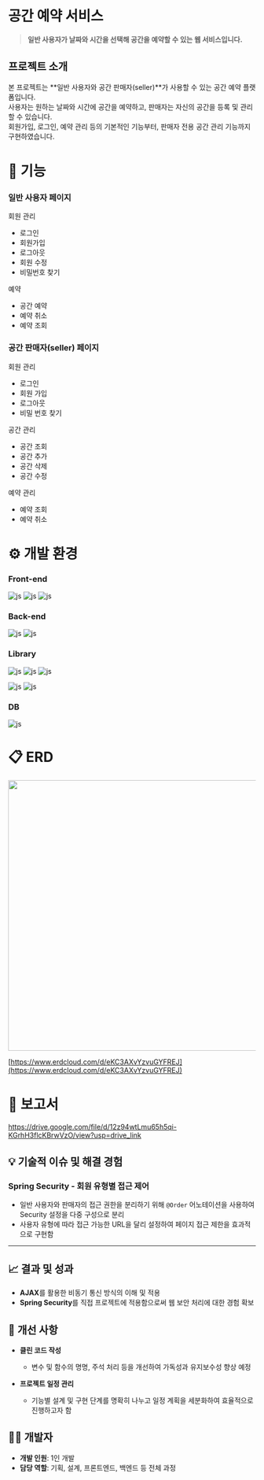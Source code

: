 # 공간 예약 서비스
> **일반 사용자가 날짜와 시간을 선택해 공간을 예약할 수 있는 웹 서비스입니다.**

## 프로젝트 소개

본 프로젝트는 **일반 사용자와 공간 판매자(seller)**가 사용할 수 있는 공간 예약 플랫폼입니다.  
사용자는 원하는 날짜와 시간에 공간을 예약하고, 판매자는 자신의 공간을 등록 및 관리할 수 있습니다.  
회원가입, 로그인, 예약 관리 등의 기본적인 기능부터, 판매자 전용 공간 관리 기능까지 구현하였습니다.

# 📌 기능
### 일반 사용자 페이지
회원 관리
- 로그인
- 회원가입
- 로그아웃
- 회원 수정
- 비밀번호 찾기
  
예약
- 공간 예약
- 예약 취소
- 예약 조회
  
###  공간 판매자(seller) 페이지
회원 관리
- 로그인
- 회원 가입
- 로그아웃
- 비밀 번호 찾기

공간 관리
- 공간 조회
- 공간 추가
- 공간 삭제
- 공간 수정

예약 관리
- 예약 조회
- 예약 취소

# ⚙️ 개발 환경
### Front-end
![js](https://img.shields.io/badge/HTML5-E34F26?style=for-the-badge&logo=HTML5&logoColor=white)
![js](https://img.shields.io/badge/CSS3-1572B6?style=for-the-badge&logo=CSS3&logoColor=white)
![js](https://img.shields.io/badge/JavaScript-F7DF1E?style=for-the-badge&logo=JavaScript&logoColor=white)

### Back-end
![js](https://img.shields.io/badge/SpringBoot-6DB33F?style=for-the-badge&logo=SpringBoot&logoColor=white)
![js](https://img.shields.io/badge/java-007396?style=for-the-badge&logo=OpenJDK&logoColor=white")

### Library
![js](https://img.shields.io/badge/Thymeleaf-005F0F?style=for-the-badge&logo=Thymeleaf&logoColor=white)
![js](https://img.shields.io/badge/jQuery-0769AD?style=for-the-badge&logo=jQuery&logoColor=white)
![js](https://img.shields.io/badge/BootStrap-7952B3?style=for-the-badge&logo=BootStrap&logoColor=white)

![js](https://img.shields.io/badge/Mybatis-000000?style=for-the-badge&logo=Mybatis&logoColor=white)
![js](https://img.shields.io/badge/SpringSecurity-6DB33F?style=for-the-badge&logo=SpringSecurity&logoColor=white)

### DB
![js](https://img.shields.io/badge/MySQL-4479A1?style=for-the-badge&logo=MySQL&logoColor=white)


# 📋 ERD
<img src="https://github.com/user-attachments/assets/406d791a-c3a0-4ee1-b6ba-afe4bd0f77c9" width="900" height="550" /> 

[https://www.erdcloud.com/d/eKC3AXvYzvuGYFREJ](https://www.erdcloud.com/d/eKC3AXvYzvuGYFREJ)

# 📄 보고서
https://drive.google.com/file/d/12z94wtLmu65h5qi-KGrhH3flcKBrwVzO/view?usp=drive_link
## 💡 기술적 이슈 및 해결 경험

### Spring Security - 회원 유형별 접근 제어

- 일반 사용자와 판매자의 접근 권한을 분리하기 위해 `@Order` 어노테이션을 사용하여 Security 설정을 다중 구성으로 분리
- 사용자 유형에 따라 접근 가능한 URL을 달리 설정하여 페이지 접근 제한을 효과적으로 구현함

---

## 📈 결과 및 성과

- **AJAX**를 활용한 비동기 통신 방식의 이해 및 적용
- **Spring Security**를 직접 프로젝트에 적용함으로써 웹 보안 처리에 대한 경험 확보

## 🧩 개선 사항

- **클린 코드 작성**
  - 변수 및 함수의 명명, 주석 처리 등을 개선하여 가독성과 유지보수성 향상 예정

- **프로젝트 일정 관리**
  - 기능별 설계 및 구현 단계를 명확히 나누고 일정 계획을 세분화하여 효율적으로 진행하고자 함

## 👨‍💻 개발자

- **개발 인원**: 1인 개발
- **담당 역할**: 기획, 설계, 프론트엔드, 백엔드 등 전체 과정
